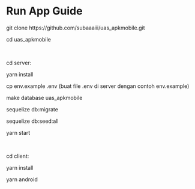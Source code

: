 # Run App Guide
<p>git clone https://github.com/subaaaiii/uas_apkmobile.git</p>
<p>cd uas_apkmobile</p>
<br>
<p>cd server:</p>
<p>yarn install</p>
<p>cp env.example .env (buat file .env di server dengan contoh env.example)</p>
<p>make database uas_apkmobile</p>
<p>sequelize db:migrate</p>
<p>sequelize db:seed:all</p>
<p>yarn start</p>
<br>
<p>cd client:</p>
<p>yarn install</p>
<p>yarn android</p>
